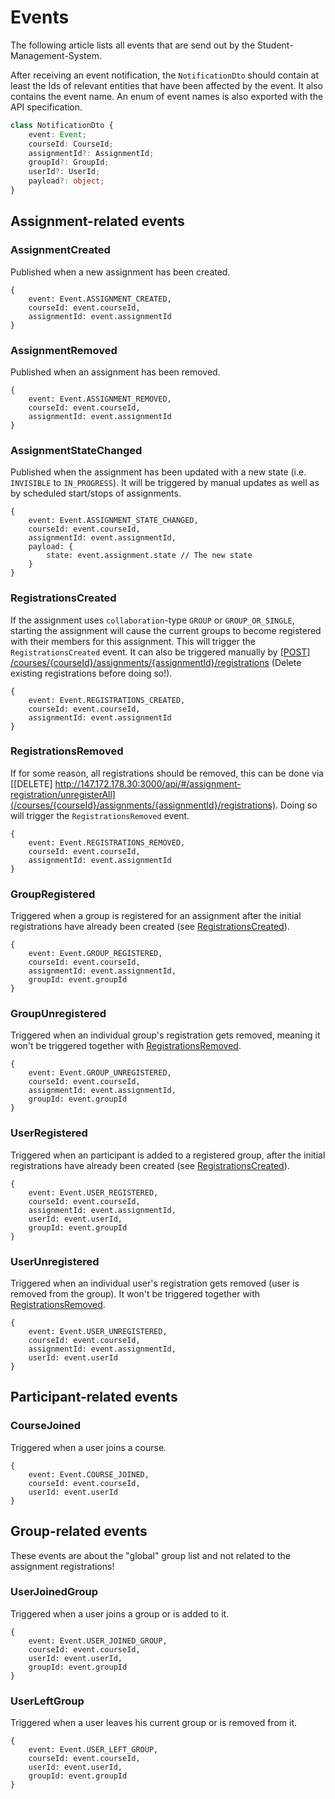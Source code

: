 # Events

The following article lists all events that are send out by the Student-Management-System.

After receiving an event notification, the `NotificationDto` should contain at least the Ids of relevant entities that have been affected by the event.
It also contains the event name. An enum of event names is also exported with the API specification.

```typescript
class NotificationDto {
	event: Event;
	courseId: CourseId;
	assignmentId?: AssignmentId;
	groupId?: GroupId;
	userId?: UserId;
	payload?: object;
}
```

## Assignment-related events

### AssignmentCreated
Published when a new assignment has been created.
```
{
	event: Event.ASSIGNMENT_CREATED,
	courseId: event.courseId,
	assignmentId: event.assignmentId
}
```

### AssignmentRemoved
Published when an assignment has been removed.
```
{
	event: Event.ASSIGNMENT_REMOVED,
	courseId: event.courseId,
	assignmentId: event.assignmentId
}
```

### AssignmentStateChanged
Published when the assignment has been updated with a new state (i.e. `INVISIBLE` to `IN_PROGRESS`). It will be triggered by manual updates as well as by scheduled start/stops of assignments.
```
{
	event: Event.ASSIGNMENT_STATE_CHANGED,
	courseId: event.courseId,
	assignmentId: event.assignmentId,
	payload: {
		state: event.assignment.state // The new state
	}
}
```

### RegistrationsCreated
If the assignment uses `collaboration`-type `GROUP` or `GROUP_OR_SINGLE`, starting the assignment will cause the current groups to become registered with their members for this assignment. This will trigger the `RegistrationsCreated` event. It can also be triggered manually by [[POST] /courses/{courseId}/assignments/{assignmentId}/registrations](http://147.172.178.30:3000/api/#/assignment-registration/_registerAllGroups) (Delete existing registrations before doing so!). 
```
{
	event: Event.REGISTRATIONS_CREATED,
	courseId: event.courseId,
	assignmentId: event.assignmentId
}
```

### RegistrationsRemoved
If for some reason, all registrations should be removed, this can be done via [[DELETE] http://147.172.178.30:3000/api/#/assignment-registration/unregisterAll](/courses/{courseId}/assignments/{assignmentId}/registrations). Doing so will trigger the `RegistrationsRemoved` event.
```
{
	event: Event.REGISTRATIONS_REMOVED,
	courseId: event.courseId,
	assignmentId: event.assignmentId
}
```

### GroupRegistered
Triggered when a group is registered for an assignment after the initial registrations have already been created (see [RegistrationsCreated](#registrationscreated)).
```
{
	event: Event.GROUP_REGISTERED,
	courseId: event.courseId,
	assignmentId: event.assignmentId,
	groupId: event.groupId
}
```

### GroupUnregistered
Triggered when an individual group's registration gets removed, meaning it won't be triggered together with [RegistrationsRemoved](#registrationsremoved).
```
{
	event: Event.GROUP_UNREGISTERED,
	courseId: event.courseId,
	assignmentId: event.assignmentId,
	groupId: event.groupId
}
```

### UserRegistered
Triggered when an participant is added to a registered group, after the initial registrations have already been created (see [RegistrationsCreated](#registrationscreated)).
```
{
	event: Event.USER_REGISTERED,
	courseId: event.courseId,
	assignmentId: event.assignmentId,
	userId: event.userId,
	groupId: event.groupId
}
```

### UserUnregistered
Triggered when an individual user's registration gets removed (user is removed from the group). It won't be triggered together with [RegistrationsRemoved](#registrationsremoved).
```
{
	event: Event.USER_UNREGISTERED,
	courseId: event.courseId,
	assignmentId: event.assignmentId,
	userId: event.userId
}
```

## Participant-related events

### CourseJoined
Triggered when a user joins a course.
```
{
	event: Event.COURSE_JOINED,
	courseId: event.courseId,
	userId: event.userId
}
```

## Group-related events
These events are about the "global" group list and not related to the assignment registrations!

### UserJoinedGroup
Triggered when a user joins a group or is added to it.
```
{
	event: Event.USER_JOINED_GROUP,
	courseId: event.courseId,
	userId: event.userId,
	groupId: event.groupId
}
```

### UserLeftGroup
Triggered when a user leaves his current group or is removed from it.
```
{
	event: Event.USER_LEFT_GROUP,
	courseId: event.courseId,
	userId: event.userId,
	groupId: event.groupId
}
```
